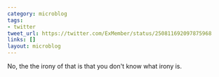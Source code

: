 ```yaml
---
category: microblog
tags:
- twitter
tweet_url: https://twitter.com/ExMember/status/250811692097875968
links: []
layout: microblog
---
```

No, the the irony of that is that you don't know what irony is.
